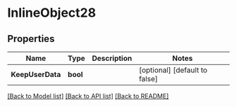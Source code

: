 # InlineObject28

## Properties

Name | Type | Description | Notes
------------ | ------------- | ------------- | -------------
**KeepUserData** | **bool** |  | [optional] [default to false]

[[Back to Model list]](../README.md#documentation-for-models) [[Back to API list]](../README.md#documentation-for-api-endpoints) [[Back to README]](../README.md)


